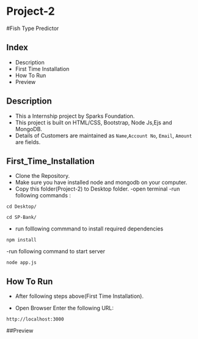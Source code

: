 # Project-2
#Fish Type Predictor

## Index
- Description
- First Time Installation
- How To Run
- Preview

## Description
- This a Internship project by Sparks Foundation.
- This project is built on HTML/CSS, Bootstrap, Node Js,Ejs and MongoDB.
- Details of Customers are maintained as `Name`,`Account No`, `Email`, `Amount` are fields.

## First_Time_Installation
- Clone the Repository.
- Make sure you have installed node and mongodb on your computer.
- Copy this folder(Project-2) to Desktop folder.
-open terminal
-run following commands :
```
cd Desktop/
```
```
cd SP-Bank/
```

- run folllowing commmand to install required dependencies
```
npm install 
```




-run following command to start server
```
node app.js
```


## How To Run
- After following steps above(First Time Installation).

- Open Browser Enter the following URL:
```
http://localhost:3000
```
##Preview


 

